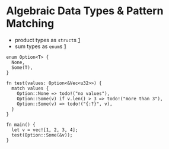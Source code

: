 # Algebraic Data Types & Pattern Matching

- product types as `struct`s [1](https://en.wikipedia.org/wiki/Product_type)
- sum types as `enum`s [1](https://en.wikipedia.org/wiki/Tagged_union)

```rust,editable
enum Option<T> {
  None,
  Some(T),
}

fn test(values: Option<&Vec<u32>>) {
  match values {
    Option::None => todo!("no values"),
    Option::Some(v) if v.len() > 3 => todo!("more than 3"),
    Option::Some(v) => todo!("{:?}", v),
  }
}

fn main() {
  let v = vec![1, 2, 3, 4];
  test(Option::Some(&v));
}
```
